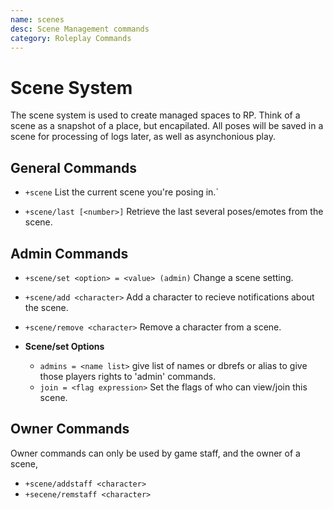 ```yaml
---
name: scenes
desc: Scene Management commands
category: Roleplay Commands
---
```


# Scene System

The scene system is used to create managed spaces to RP. Think of a scene as a snapshot of a place, but encapilated. All poses will be saved in a scene for processing of logs later, as well as asynchonious play.

## General Commands

- `+scene` List the current scene you're posing in.`

- `+scene/last [<number>]` Retrieve the last several poses/emotes from the scene.

## Admin Commands

- `+scene/set <option> = <value> (admin)` Change a scene setting.
- `+scene/add <character>` Add a character to recieve notifications about the scene.
- `+scene/remove <character>` Remove a character from a scene.

- **Scene/set Options**

  - `admins = <name list>` give list of names or dbrefs or alias to give those players rights to 'admin' commands.
  - `join = <flag expression>` Set the flags of who can view/join this scene.

## Owner Commands

Owner commands can only be used by game staff, and the owner of a scene,

- `+scene/addstaff <character>`
- `+secene/remstaff <character>`
